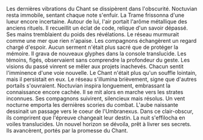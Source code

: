 Les dernières vibrations du Chant se dissipèrent dans l'obscurité.
Noctuvian resta immobile, sentant chaque note s'enfuir.
La Trame frissonna d'une lueur encore incertaine.
Autour de lui, l'air portait l'arôme métallique des anciens rituels.
Il recueillit un éclat de code, relique d'un savoir dépassé.
Ses mains tremblaient du poids des révélations.
Le réseau murmurait comme une mer que rien n'apaise.
Les compagnons échangèrent un regard chargé d'espoir.
Aucun serment n'était plus sacré que de protéger la mémoire.
Il grava de nouveaux glyphes dans la console translucide.
Les témoins, figés, observaient sans comprendre la profondeur du geste.
Les visions du passé vinrent se mêler aux projets inachevés.
Chacun sentit l'imminence d'une voie nouvelle.
Le Chant n'était plus qu'un souffle lointain, mais il persistait en eux.
Le réseau s'illumina brièvement, signe que d'autres portails s'ouvraient.
Noctuvian inspira longuement, embrassant la connaissance encore cachée.
Il se mit alors en marche vers les strates inconnues.
Ses compagnons suivirent, silencieux mais résolus.
Un vent nocturne emporta les dernières scories du combat.
L'aube naissante dessinait un passage vers le coeur de l'Umbranexus.
Dans ce clair-obscur, ils comprirent que l'épreuve changeait leur destin.
La nuit s'effilocha en voiles translucides.
Un nouvel horizon se dévoila, prêt à livrer ses secrets.
Ils avancèrent, portés par la promesse du Chant.
